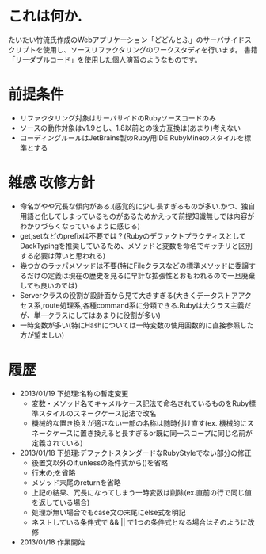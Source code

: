 # これは何か.

たいたい竹流氏作成のWebアプリケーション「どどんとふ」のサーバサイドスクリプトを使用し、ソースリファクタリングのワークスタディを行います。
書籍「リーダブルコード」を使用した個人演習のようなものです。

# 前提条件

* リファクタリング対象はサーバサイドのRubyソースコードのみ
* ソースの動作対象はv1.9とし、1.8以前との後方互換は(あまり)考えない
* コーディングルールはJetBrains製のRuby用IDE RubyMineのスタイルを標準とする

# 雑感 改修方針

* 命名がやや冗長な傾向がある.(感覚的に少し長すぎるものが多い.かつ、独自用語と化してしまっているものがあるためかえって前提知識無しでは内容がわかりづらくなっているように感じる)
* get,setなどのprefixは不要では？(RubyのデファクトプラクティスとしてDackTypingを推奨しているため、メソッドと変数を命名でキッチリと区別する必要は薄いと思われる)
* 幾つかのラッパメソッドは不要(特にFileクラスなどの標準メソッドに委譲するだけの定義は現在の歴史を見るに早計な拡張性とおもわれるので一旦廃棄しても良いのでは)
* Serverクラスの役割が設計面から見て大きすぎる(大きくデータストアアクセス系,route処理系,各種command系に分類できる.Rubyは大クラス主義だが、単一クラスにしてはあまりに役割が多い)
* 一時変数が多い(特にHashについては一時変数の使用回数的に直接参照した方が望ましい)

# 履歴

* 2013/01/19 下処理:名称の暫定変更
    * 変数・メソッド名でキャメルケース記法で命名されているものをRuby標準スタイルのスネークケース記法で改名
    * 機械的な置き換えが適さない一部の名称は随時付け直す(ex. 機械的にスネークケースに置き換えると長すぎるor既に同一スコープに同じ名前が定義されている)
* 2013/01/18 下処理:デファクトスタンダードなRubyStyleでない部分の修正
    * 後置文以外のif,unlessの条件式から()を省略
    * 行末の;を省略
    * メソッド末尾のreturnを省略
    * 上記の結果、冗長になってしまう一時変数は削除(ex.直前の行で同じ値を返している場合)
    * 処理が無い場合でもcase文の末尾にelse式を明記
    * ネストしている条件式で && || で1つの条件式となる場合はそのように改修
* 2013/01/18 作業開始